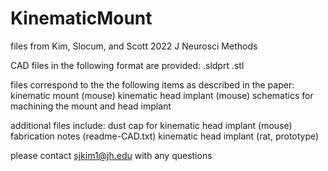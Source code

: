 # KinematicMount
files from Kim, Slocum, and Scott 2022 J Neurosci Methods

CAD files in the following format are provided:
.sldprt
.stl

files correspond to the the following items as described in the paper:
kinematic mount (mouse)
kinematic head implant (mouse)
schematics for machining the mount and head implant


additional files include:
dust cap for kinematic head implant (mouse)
fabrication notes (readme-CAD.txt)
kinematic head implant (rat, prototype)


please contact sjkim1@jh.edu with any questions

